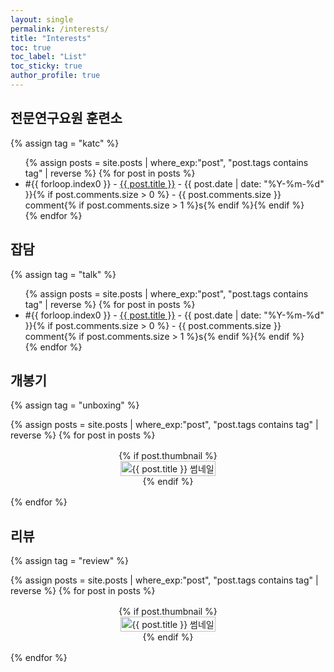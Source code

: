 ```yaml
---
layout: single
permalink: /interests/
title: "Interests"
toc: true
toc_label: "List"
toc_sticky: true
author_profile: true
---
```


## 전문연구요원 훈련소

{% assign tag = "katc" %}

<ul>
{% assign posts = site.posts | where_exp:"post", "post.tags contains tag" | reverse %}
{% for post in posts %}
  <li><span>#{{ forloop.index0 }}</span> - <a href="{{ post.url }}">{{ post.title }}</a> - {{ post.date | date: "%Y-%m-%d" }}{% if post.comments.size > 0 %} - {{ post.comments.size }} comment{% if post.comments.size > 1 %}s{% endif %}{% endif %}</li>
{% endfor %}
</ul>

## 잡담

{% assign tag = "talk" %}

<ul>
{% assign posts = site.posts | where_exp:"post", "post.tags contains tag" | reverse %}
{% for post in posts %}
  <li><span>#{{ forloop.index0 }}</span> - <a href="{{ post.url }}">{{ post.title }}</a> - {{ post.date | date: "%Y-%m-%d" }}{% if post.comments.size > 0 %} - {{ post.comments.size }} comment{% if post.comments.size > 1 %}s{% endif %}{% endif %}</li>
{% endfor %}
</ul>

## 개봉기

{% assign tag = "unboxing" %}

<style>
  .grid-container {
    display: grid;
    grid-template-columns: repeat(auto-fill, minmax(250px, 1fr));
    gap: 16px;
  }

  .grid-item {
    display: flex;
    flex-direction: column;
    align-items: center;
  }
</style>

<div class="grid-container">
{% assign posts = site.posts | where_exp:"post", "post.tags contains tag" | reverse %}
{% for post in posts %}
  <div class="grid-item">
    {% if post.thumbnail %}
      <a href="{{ post.url }}">
        <img src="{{ post.thumbnail }}" alt="{{ post.title }} 썸네일" style="width: 100%; height: auto;">
      </a>
    {% endif %}
  </div>
{% endfor %}
</div>

## 리뷰

{% assign tag = "review" %}

<style>
  .grid-container {
    display: grid;
    grid-template-columns: repeat(auto-fill, minmax(250px, 1fr));
    gap: 16px;
  }

  .grid-item {
    display: flex;
    flex-direction: column;
    align-items: center;
  }
</style>

<div class="grid-container">
{% assign posts = site.posts | where_exp:"post", "post.tags contains tag" | reverse %}
{% for post in posts %}
  <div class="grid-item">
    {% if post.thumbnail %}
      <a href="{{ post.url }}">
        <img src="{{ post.thumbnail }}" alt="{{ post.title }} 썸네일" style="width: 100%; height: auto;">
      </a>
    {% endif %}
  </div>
{% endfor %}
</div>